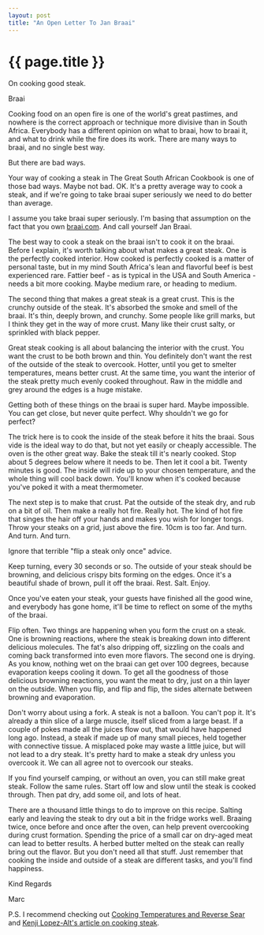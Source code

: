 ```yaml
---
layout: post
title: "An Open Letter To Jan Braai"
---
```


{{ page.title }}
================

<p class="meta">On cooking good steak.</p>

Braai

Cooking food on an open fire is one of the world's great pastimes, and nowhere is the correct approach or technique more divisive than in South Africa. Everybody has a different opinion on what to braai, how to braai it, and what to drink while the fire does its work. There are many ways to braai, and no single best way.

But there are bad ways.

Your way of cooking a steak in The Great South African Cookbook is one of those bad ways. Maybe not bad. OK. It's a pretty average way to cook a steak, and if we're going to take braai super seriously we need to do better than average.

I assume you take braai super seriously. I'm basing that assumption on the fact that you own [braai.com](http://braai.com). And call yourself Jan Braai.

The best way to cook a steak on the braai isn't to cook it on the braai. Before I explain, it's worth talking about what makes a great steak. One is the perfectly cooked interior. How cooked is perfectly cooked is a matter of personal taste, but in my mind South Africa's lean and flavorful beef is best experienced rare. Fattier beef - as is typical in the USA and South America - needs a bit more cooking. Maybe medium rare, or heading to medium.

The second thing that makes a great steak is a great crust. This is the crunchy outside of the steak. It's absorbed the smoke and smell of the braai. It's thin, deeply brown, and crunchy. Some people like grill marks, but I think they get in the way of more crust. Many like their crust salty, or sprinkled with black pepper.

Great steak cooking is all about balancing the interior with the crust. You want the crust to be both brown and thin. You definitely don't want the rest of the outside of the steak to overcook. Hotter, until you get to smelter temperatures, means better crust. At the same time, you want the interior of the steak pretty much evenly cooked throughout. Raw in the middle and grey around the edges is a huge mistake.

Getting both of these things on the braai is super hard. Maybe impossible. You can get close, but never quite perfect. Why shouldn't we go for perfect?

The trick here is to cook the inside of the steak before it hits the braai. Sous vide is the ideal way to do that, but not yet easily or cheaply accessible. The oven is the other great way. Bake the steak till it's nearly cooked. Stop about 5 degrees below where it needs to be. Then let it cool a bit. Twenty minutes is good. The inside will ride up to your chosen temperature, and the whole thing will cool back down. You'll know when it's cooked because you've poked it with a meat thermometer.

The next step is to make that crust. Pat the outside of the steak dry, and rub on a bit of oil. Then make a really hot fire. Really hot. The kind of hot fire that singes the hair off your hands and makes you wish for longer tongs. Throw your steaks on a grid, just above the fire. 10cm is too far. And turn. And turn. And turn.

Ignore that terrible "flip a steak only once" advice.

Keep turning, every 30 seconds or so. The outside of your steak should be browning, and delicious crispy bits forming on the edges. Once it's a beautiful shade of brown, pull it off the braai. Rest. Salt. Enjoy.

Once you've eaten your steak, your guests have finished all the good wine, and everybody has gone home, it'll be time to reflect on some of the myths of the braai.

Flip often. Two things are happening when you form the crust on a steak. One is browning reactions, where the steak is breaking down into different delicious molecules. The fat's also dripping off, sizzling on the coals and coming back transformed into even more flavors. The second one is drying. As you know, nothing wet on the braai can get over 100 degrees, because evaporation keeps cooling it down. To get all the goodness of those delicious browning reactions, you want the meat to dry, just on a thin layer on the outside. When you flip, and flip and flip, the sides alternate between browning and evaporation.

Don't worry about using a fork. A steak is not a balloon. You can't pop it. It's already a thin slice of a large muscle, itself sliced from a large beast. If a couple of pokes made all the juices flow out, that would have happened long ago. Instead, a steak if made up of many small pieces, held together with connective tissue. A misplaced poke may waste a little juice, but will not lead to a dry steak. It's pretty hard to make a steak dry unless you overcook it. We can all agree not to overcook our steaks.

If you find yourself camping, or without an oven, you can still make great steak. Follow the same rules. Start off low and slow until the steak is cooked through. Then pat dry, add some oil, and lots of heat.

There are a thousand little things to do to improve on this recipe. Salting early and leaving the steak to dry out a bit in the fridge works well. Braaing twice, once before and once after the oven, can help prevent overcooking during crust formation. Spending the price of a small car on dry-aged meat can lead to better results. A herbed butter melted on the steak can really bring out the flavor. But you don't need all that stuff. Just remember that cooking the inside and outside of a steak are different tasks, and you'll find happiness.

Kind Regards

Marc

P.S. I recommend checking out [Cooking Temperatures and Reverse Sear](http://amazingribs.com/tips_and_technique/cooking_temperatures_and_reverse_sear.html) and [Kenji Lopez-Alt's article on cooking steak](http://www.seriouseats.com/2017/03/how-to-reverse-sear-best-way-to-cook-steak.html).